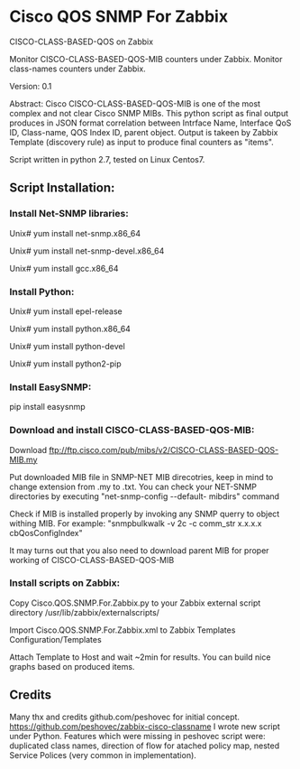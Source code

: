 # Cisco QOS SNMP For Zabbix
CISCO-CLASS-BASED-QOS on Zabbix

Monitor CISCO-CLASS-BASED-QOS-MIB counters under Zabbix. Monitor class-names counters under Zabbix.

Version: 0.1

Abstract: Cisco CISCO-CLASS-BASED-QOS-MIB is one of the most complex and not clear Cisco SNMP MIBs. This python script as final output produces in JSON format correlation between Intrface Name, Interface QoS ID, Class-name, QOS Index ID, parent object. Output is takeen by Zabbix Template (discovery rule) as input to produce final counters as "items".

Script written in python 2.7, tested on Linux Centos7.


## Script Installation:

 ### Install Net-SNMP libraries:
 
  Unix# yum install net-snmp.x86_64
 
  Unix# yum install net-snmp-devel.x86_64
 
  Unix# yum install gcc.x86_64
 
 
 ### Install Python:
 
  Unix# yum install epel-release
 
  Unix# yum install python.x86_64
 
  Unix# yum install python-devel
 
  Unix# yum install python2-pip
 
 
### Install EasySNMP:
 
  pip install easysnmp
 

### Download and install CISCO-CLASS-BASED-QOS-MIB:
 
  Download ftp://ftp.cisco.com/pub/mibs/v2/CISCO-CLASS-BASED-QOS-MIB.my
  
  Put downloaded MIB file in SNMP-NET MIB direcotries, keep in mind to change extension from .my to .txt. You can check your NET-SNMP directories by executing "net-snmp-config --default-  mibdirs" command
  
 Check if MIB is installed properly by invoking any SNMP querry to object withing MIB. For example: "snmpbulkwalk -v 2c -c comm_str x.x.x.x cbQosConfigIndex"
 
  It may turns out that you also need to download parent MIB for proper working of CISCO-CLASS-BASED-QOS-MIB
 
 
### Install scripts on Zabbix:

 Copy Cisco.QOS.SNMP.For.Zabbix.py to your Zabbix external script directory /usr/lib/zabbix/externalscripts/

 Import Cisco.QOS.SNMP.For.Zabbix.xml to Zabbix Templates Configuration/Templates
 
 Attach Template to Host and wait ~2min for results. You can build nice graphs based on produced items.

## Credits
Many thx and credits github.com/peshovec for initial concept. https://github.com/peshovec/zabbix-cisco-classname
I wrote new script under Python. Features which were missing in peshovec script were: duplicated class names, direction of flow for atached policy map, nested Service Polices (very common in implementation).

